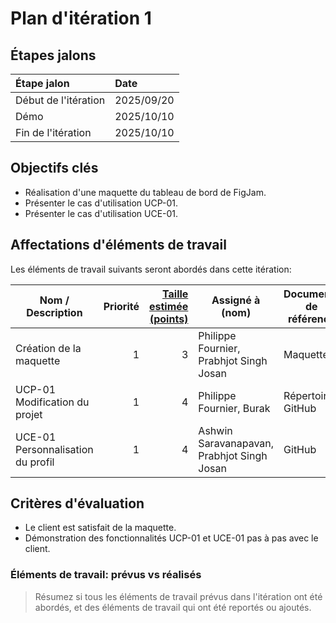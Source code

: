 # Plan d'itération 1
## Étapes jalons

| Étape jalon          | Date       |
| :------------------- | :--------- |
| Début de l'itération | 2025/09/20 |
| Démo                 | 2025/10/10 |
| Fin de l'itération   | 2025/10/10 |

## Objectifs clés

- Réalisation d'une maquette du tableau de bord de FigJam.
- Présenter le cas d'utilisation UCP-01.
- Présenter le cas d'utilisation UCE-01.

## Affectations d'éléments de travail

Les éléments de travail suivants seront abordés dans cette itération:

| Nom / Description              | Priorité | [Taille estimée (points)](#commentEstimer "Comment estimer?") | Assigné à (nom) | Documents de référence |
| ------------------------------ | -------: | ------------------------------------------------------------: | --------------- | ---------------------- |
| Création de la maquette                           |        1 |                                                             3 | Philippe Fournier, Prabhjot Singh Josan          | Maquette |
| UCP-01 Modification du projet                         |        1 |                                                             4 | Philippe Fournier, Burak          | Répertoire GitHub |
| UCE-01 Personnalisation du profil                           |        1 |                                                             4 | Ashwin Saravanapavan, Prabhjot Singh Josan          | GitHub |

## Critères d'évaluation

- Le client est satisfait de la maquette.
- Démonstration des fonctionnalités UCP-01 et UCE-01 pas à pas avec le client.

### Éléments de travail: prévus vs réalisés

> Résumez si tous les éléments de travail prévus dans l'itération ont été abordés, et des éléments de travail qui ont été reportés ou ajoutés.